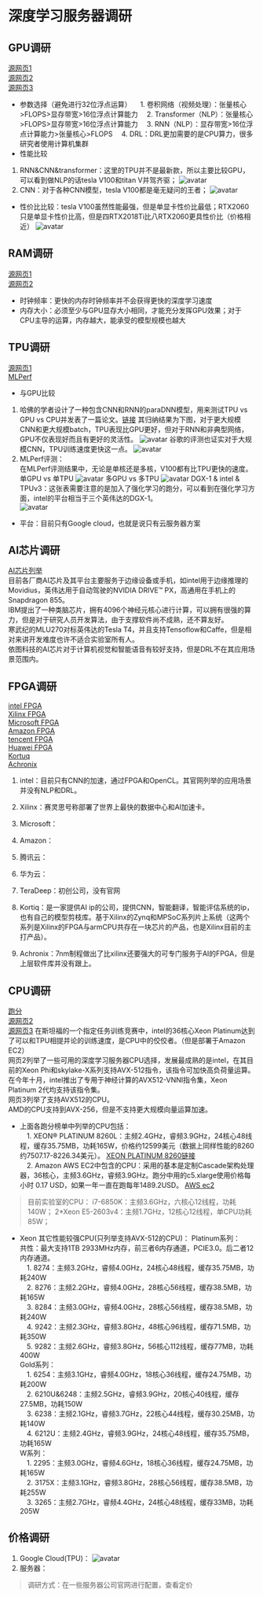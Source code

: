 # 深度学习服务器调研
## GPU调研
 [源网页1](https://timdettmers.com/2019/04/03/which-gpu-for-deep-learning//)  
 [源网页2](https://lambdalabs.com/blog/best-gpu-tensorflow-2080-ti-vs-v100-vs-titan-v-vs-1080-ti-benchmark/?utm_source=google&utm_campaign=1721185907&utm_medium=search&utm_term=%2Bdettmers%20%2Bgpu&utm_content=335777608047&matchtype=b&adgroup=70115897640&feeditemid=&loc_interest_ms=&loc_physical_ms=9003503&network=g&device=c&devicemodel=&adposition=1t1&gclid=EAIaIQobChMI0YfIxMLk5QIVFJSzCh3bngpnEAAYASAAEgL9CPD_BwE)  
 [源网页3](https://www.quora.com/What-is-the-hardware-required-for-Reinforcement-Learning)  
- 参数选择（避免进行32位浮点运算）
&emsp;1. 卷积网络（视频处理）：张量核心>FLOPS>显存带宽>16位浮点计算能力
&emsp;2. Transformer（NLP）：张量核心>FLOPS>显存带宽>16位浮点计算能力
&emsp;3. RNN（NLP）：显存带宽>16位浮点计算能力>张量核心>FLOPS
&emsp;4. DRL：DRL更加需要的是CPU算力，很多研究者使用计算机集群
- 性能比较
1. RNN&CNN&transformer：这里的TPU并不是最新款，所以主要比较GPU，可以看到做NLP的话tesla V100和titan V并驾齐驱；
![avatar](./pics/performance_RTX.png)
2. CNN：对于各种CNN模型，tesla V100都是毫无疑问的王者；
![avatar](./pics/CNN-GPU.png)
- 性价比比较：tesla V100虽然性能最强，但是单显卡性价比最低；RTX2060只是单显卡性价比高，但是四RTX2018Ti比八RTX2060更具性价比（价格相近）
![avatar](./pics/performance_per_dollar_RTX.png)
## RAM调研
 [源网页1](https://timdettmers.com/2018/12/16/deep-learning-hardware-guide//)  
 [源网页2](https://medium.com/syncedreview/harvard-researchers-benchmark-tpu-gpu-cpu-for-deep-learning-3034a452958d)
- 时钟频率：更快的内存时钟频率并不会获得更快的深度学习速度
- 内存大小：必须至少与GPU显存大小相同，才能充分发挥GPU效果；对于CPU主导的运算，内存越大，能承受的模型规模也越大
## TPU调研
[源网页1](https://www.forbes.com/sites/moorinsights/2018/12/13/nvidia-wins-first-ai-benchmarks/#4984647ae4a2)  
[MLPerf](https://mlperf.org/training-results-0-6/)
- 与GPU比较
1. 哈佛的学者设计了一种包含CNN和RNN的paraDNN模型，用来测试TPU vs GPU vs CPU并发表了一篇论文。[链接](https://arxiv.org/pdf/1907.10701.pdf)
其归纳结果为下图，对于更大规模CNN和更大规模batch，TPU表现比GPU更好，但对于RNN和非典型网络，GPU不仅表现好而且有更好的灵活性。
![avatar](./pics/HarwardTPUvsGPU.png)
谷歌的评测也证实对于大规模CNN，TPU训练速度更快这一点。
![avatar](./pics/machine-learning-performance.png)
2. MLPerf评测：  
在MLPerf评测结果中，无论是单核还是多核，V100都有比TPU更快的速度。  
单GPU vs 单TPU
![avatar](./pics/singleGT.png)
多GPU vs 多TPU
![avatar](./pics/MultiGT.png)
DGX-1 & intel & TPUv3：这张表需要注意的是加入了强化学习的跑分，可以看到在强化学习方面，intel的平台相当于三个英伟达的DGX-1。  
![avatar](./pics/MLPerf.png)
- 平台：目前只有Google cloud，也就是说只有云服务器方案
## AI芯片调研
[AI芯片列举](https://github.com/basicmi/AI-Chip)  
目前各厂商AI芯片及其平台主要服务于边缘设备或手机，如intel用于边缘推理的Movidius，英伟达用于自动驾驶的NVIDIA DRIVE™ PX，高通用在手机上的Snapdragon 855。  
IBM提出了一种类脑芯片，拥有4096个神经元核心进行计算，可以拥有很强的算力，但是对于研究人员开发算法，由于支撑软件尚不成熟，还不算友好。  
寒武纪的MLU270对标英伟达的Tesla T4，并且支持Tensoflow和Caffe，但是相对来讲开发难度也许不适合实验室所有人。  
依图科技的AI芯片对于计算机视觉和智能语音有较好支持，但是DRL不在其应用场景范围内。  

## FPGA调研
[intel FPGA](https://www.intel.com/content/www/us/en/storage/products/programmable/applications/machine-learning.html)  
[Xilinx FPGA](https://www.xilinx.com/news/press/2018/xilinx-launches-the-world-s-fastest-data-center-and-ai-accelerator-cards.html)  
[Microsoft FPGA](https://www.microsoft.com/en-us/research/project/project-catapult/)  
[Amazon FPGA](https://amazonaws-china.com/cn/ec2/instance-types/f1/?nc1=h_ls)  
[tencent FPGA](https://cloud.tencent.com/product/fpga)  
[Huawei FPGA](https://www.huaweicloud.com/product/fcs.html)  
[Kortuq](http://www.kortiq.com/)  
[Achronix](https://www.achronix.com/)  

1. intel：目前只有CNN的加速，通过FPGA和OpenCL。其官网列举的应用场景并没有NLP和DRL。  

2. Xilinx：赛灵思号称部署了世界上最快的数据中心和AI加速卡。  

3. Microsoft：  

4. Amazon：  

5. 腾讯云：  

6. 华为云：  
7. TeraDeep：初创公司，没有官网  

8. Kortiq：是一家提供AI ip的公司，提供CNN，智能翻译，智能评估系统的ip，也有自己的模型剪枝库。基于Xilinx的Zynq和MPSoC系列片上系统（这两个系列是Xilinx的FPGA与armCPU共存在一块芯片的产品，也是Xilinx目前的主打产品）。  

9. Achronix：7nm制程做出了比xilinx还要强大的可专门服务于AI的FPGA，但是上层软件库并没有跟上。  
## CPU调研
[跑分](https://dawn.cs.stanford.edu/benchmark/ImageNet/train.html)  
[源网页2](https://blog.inten.to/cpu-hardware-for-deep-learning-b91f53cb18af)  
[源网页3](https://en.wikipedia.org/wiki/AVX-512#CPUs_with_AVX-512)
在斯坦福的一个指定任务训练竞赛中，intel的36核心Xeon Platinum达到了可以和TPU相提并论的训练速度，是CPU中的佼佼者。（但是部署于Amazon EC2）  
网页2列举了一些可用的深度学习服务器CPU选择，发展最成熟的是intel，在其目前的Xeon Phi和skylake-X系列支持AVX-512指令，该指令可加快高负荷量运算。在今年十月，intel推出了专用于神经计算的AVX512-VNNI指令集，Xeon Platinum 2代均支持该指令集。  
网页3列举了支持AVX512的CPU。  
AMD的CPU支持到AVX-256，但是不支持更大规模向量运算加速。  
- 上面各跑分榜单中列举的CPU包括：  
&emsp;1. XEON® PLATINUM 8260L：主频2.4GHz，睿频3.9GHz，24核心48线程，缓存35.75MB，功耗165W，价格约12599美元（数据上同样性能的8260约7507.17-8226.34美元）。
[XEON PLATINUM 8260链接](https://www.intel.com/content/www/us/en/products/processors/xeon/scalable/platinum-processors/platinum-8260.html)  
&emsp;2. Amazon AWS EC2中包含的CPU：采用的基本是定制Cascade架构处理器，36核心，主频3.6GHz，睿频3.9GHz。跑分中用的c5.xlarge使用价格每小时 0.17 USD，如果一年一直在跑每年1489.2USD。
[AWS ec2](https://amazonaws-china.com/cn/ec2/)  
>目前实验室的CPU：
>i7-6850K：主频3.6GHz，六核心12线程，功耗140W；
>2*Xeon E5-2603v4：主频1.7GHz，12核心12线程，单CPU功耗85W；

- Xeon 其它性能较强CPU(只列举支持AVX-512的CPU)：
Platinum系列：  
共性：最大支持1TB 2933MHz内存，前三者6内存通道，PCIE3.0。后二者12内存通道。  
&emsp;1. 8274：主频3.2GHz，睿频4.0GHz，24核心48线程，缓存35.75MB，功耗240W  
&emsp;2. 8276：主频2.2GHz，睿频4.0GHz，28核心56线程，缓存38.5MB，功耗165W  
&emsp;3. 8284：主频3.0GHz，睿频4.0GHz，28核心56线程，缓存38.5MB，功耗240W  
&emsp;4. 9242：主频2.3GHz，睿频3.8GHz，48核心96线程，缓存71.5MB，功耗350W  
&emsp;5. 9282：主频2.6GHz，睿频3.8GHz，56核心112线程，缓存77MB，功耗400W  
Gold系列：  
&emsp;1. 6254：主频3.1GHz，睿频4.0GHz，18核心36线程，缓存24.75MB，功耗200W  
&emsp;2. 6210U&6248：主频2.5GHz，睿频3.9GHz，20核心40线程，缓存27.5MB，功耗150W  
&emsp;3. 6238：主频2.1GHz，睿频3.7GHz，22核心44线程，缓存30.25MB，功耗140W  
&emsp;4. 6212U：主频2.4GHz，睿频3.9GHz，24核心48线程，缓存35.75MB，功耗165W  
W系列：  
&emsp;1. 2295：主频3.0GHz，睿频4.6GHz，18核心36线程，缓存24.75MB，功耗165W  
&emsp;2. 3175X：主频3.1GHz，睿频3.8GHz，28核心56线程，缓存38.5MB，功耗255W  
&emsp;3. 3265：主频2.7GHz，睿频4.4GHz，24核心48线程，缓存33MB，功耗205W  
## 价格调研
1. Google Cloud(TPU)：
![avatar](./pics/TPU-price.png)
2. 服务器：
>调研方式：在一些服务器公司官网进行配置，查看定价

